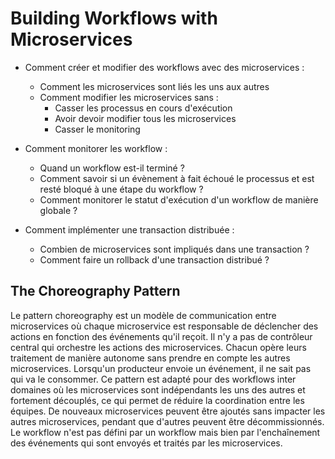 # Building Workflows with Microservices

- Comment créer et modifier des workflows avec des microservices :
  - Comment les microservices sont liés les uns aux autres
  - Comment modifier les microservices sans :
    - Casser les processus en cours d'exécution
    - Avoir devoir modifier tous les microservices
    - Casser le monitoring

- Comment monitorer les workflow :
  - Quand un workflow est-il terminé ?
  - Comment savoir si un évènement à fait échoué le processus et est resté bloqué à une étape du workflow ?
  - Comment monitorer le statut d'exécution d'un workflow de manière globale ?

- Comment implémenter une transaction distribuée :
  - Combien de microservices sont impliqués dans une transaction ?
  - Comment faire un rollback d'une transaction distribué ?

## The Choreography Pattern

Le pattern choreography est un modèle de communication entre microservices où chaque microservice est responsable de déclencher des actions en fonction des événements qu'il reçoit. Il n'y a pas de contrôleur central qui orchestre les actions des microservices. Chacun opère leurs traitement de manière autonome sans prendre en compte les autres microservices. Lorsqu'un producteur envoie un événement, il ne sait pas qui va le consommer. Ce pattern est adapté pour des workflows inter domaines où les microservices sont indépendants les uns des autres et fortement découplés, ce qui permet de réduire la coordination entre les équipes. De nouveaux microservices peuvent être ajoutés sans impacter les autres microservices, pendant que d'autres peuvent être décommissionnés. Le workflow n'est pas défini par un workflow mais bien par l'enchaînement des événements qui sont envoyés et traités par les microservices.

